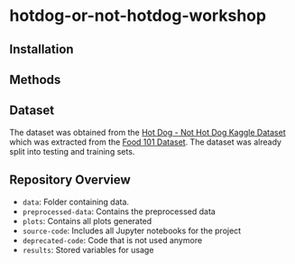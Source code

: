 # hotdog-or-not-hotdog-workshop

## Installation

## Methods

## Dataset
The dataset was obtained from the [Hot Dog - Not Hot Dog Kaggle Dataset](https://www.kaggle.com/dansbecker/hot-dog-not-hot-dog) which was extracted from the [Food 101 Dataset](https://www.kaggle.com/dansbecker/food-101). The dataset was already split into testing and training sets. 

## Repository Overview
- `data`: Folder containing data.
- `preprocessed-data`: Contains the preprocessed data
- `plots`: Contains all plots generated
- `source-code`: Includes all Jupyter notebooks for the project
- `deprecated-code`: Code that is not used anymore
- `results`: Stored variables for usage
